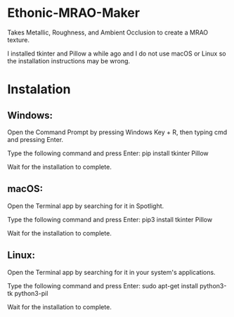 # Ethonic-MRAO-Maker
Takes Metallic, Roughness, and Ambient Occlusion to create a MRAO texture.

I installed tkinter and Pillow a while ago and I do not use macOS or Linux so the installation instructions may be wrong.
# Instalation
## Windows:

Open the Command Prompt by pressing Windows Key + R, then typing cmd and pressing Enter.

Type the following command and press Enter: pip install tkinter Pillow

Wait for the installation to complete.

## macOS:

Open the Terminal app by searching for it in Spotlight.

Type the following command and press Enter: pip3 install tkinter Pillow

Wait for the installation to complete.

## Linux:

Open the Terminal app by searching for it in your system's applications.

Type the following command and press Enter: sudo apt-get install python3-tk python3-pil

Wait for the installation to complete.
